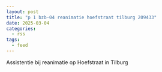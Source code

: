```yaml
---
layout: post
title: "p 1 bzb-04 reanimatie hoefstraat tilburg 209433"
date: 2025-03-04
categories: 
  - rss
tags: 
  - feed
---
```


Assistentie bij reanimatie op Hoefstraat in Tilburg
